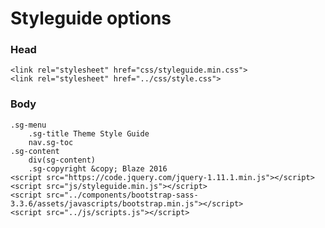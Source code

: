 # Styleguide options

### Head

    <link rel="stylesheet" href="css/styleguide.min.css">
    <link rel="stylesheet" href="../css/style.css">

### Body

    .sg-menu
        .sg-title Theme Style Guide
        nav.sg-toc
    .sg-content
        div(sg-content)
        .sg-copyright &copy; Blaze 2016
    <script src="https://code.jquery.com/jquery-1.11.1.min.js"></script>
    <script src="js/styleguide.min.js"></script>
    <script src="../components/bootstrap-sass-3.3.6/assets/javascripts/bootstrap.min.js"></script>
    <script src="../js/scripts.js"></script>
